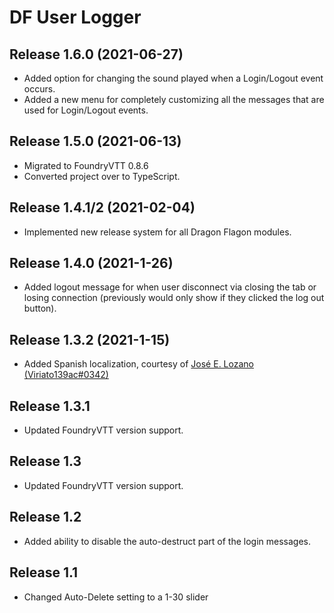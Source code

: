 # DF User Logger

## Release 1.6.0 (2021-06-27)
- Added option for changing the sound played when a Login/Logout event occurs.
- Added a new menu for completely customizing all the messages that are used for Login/Logout events.

## Release 1.5.0 (2021-06-13)
- Migrated to FoundryVTT 0.8.6
- Converted project over to TypeScript.

## Release 1.4.1/2 (2021-02-04)
- Implemented new release system for all Dragon Flagon modules.

## Release 1.4.0 (2021-1-26)
- Added logout message for when user disconnect via closing the tab or losing connection (previously would only show if they clicked the log out button).

## Release 1.3.2 (2021-1-15)
- Added Spanish localization, courtesy of [José E. Lozano (Viriato139ac#0342)](https://github.com/lozalojo)

## Release 1.3.1
- Updated FoundryVTT version support.

## Release 1.3
- Updated FoundryVTT version support.

## Release 1.2
- Added ability to disable the auto-destruct part of the login messages.

## Release 1.1
- Changed Auto-Delete setting to a 1-30 slider